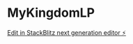# MyKingdomLP

[Edit in StackBlitz next generation editor ⚡️](https://stackblitz.com/~/github.com/SyedHasanCronosPMC/MyKingdomLP)